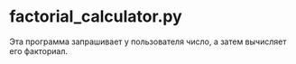 # factorial_calculator.py

Эта программа запрашивает у пользователя число, а затем вычисляет его факториал.
